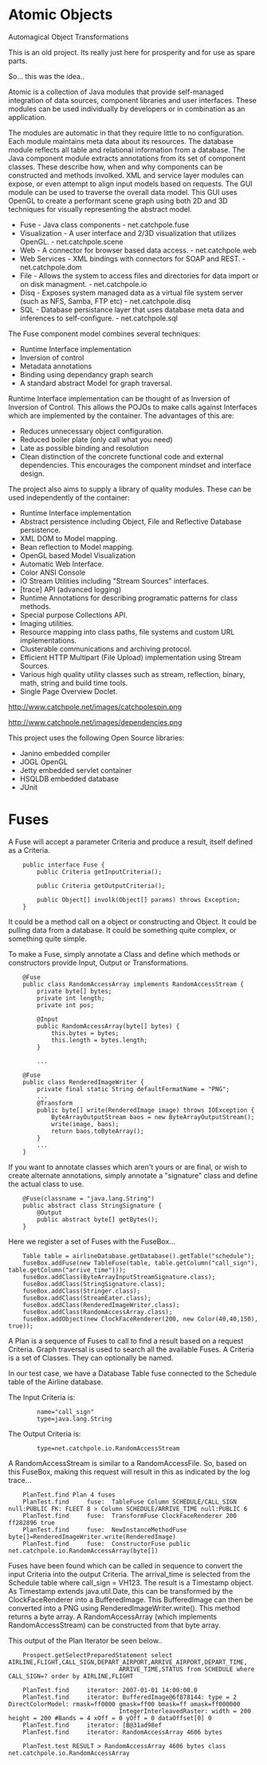 Atomic Objects
===========

Automagical Object Transformations

This is an old project. Its really just here for prosperity and for use as spare parts.

So... this was the idea..

Atomic is a collection of Java modules that provide self-managed integration of data sources, component libraries and user interfaces.  These modules can be used individually by developers or in combination as an application.

The modules are automatic in that they require little to no configuration.  Each module maintains meta data about its resources.  The database module reflects all table and relational information from a database.  The Java component module extracts annotations from its set of component classes.  These describe how, when and why components can be constructed and methods involked.  XML and service layer modules can expose, or even attempt to align input models based on requests.  The GUI module can be used to traverse the overall data model.  This GUI uses OpenGL to create a performant scene graph using both 2D and 3D techniques for visually representing the abstract model.

* Fuse - Java class components - net.catchpole.fuse
* Visualization - A user interface and 2/3D visualization that utilizes OpenGL. - net.catchpole.scene
* Web - A connector for browser based data access. - net.catchpole.web
* Web Services - XML bindings with connectors for SOAP and REST. - net.catchpole.dom
* File - Allows the system to access files and directories for data import or on disk managment. - net.catchpole.io
* Disq - Exposes system managed data as a virtual file system server (such as NFS, Samba, FTP etc) - net.catchpole.disq
* SQL - Database persistance layer that uses database meta data and inferences to self-configure. - net.catchpole.sql

The Fuse component model combines several techniques:
* Runtime Interface implementation
* Inversion of control
* Metadata annotations
* Binding using dependancy graph search
* A standard abstract Model for graph traversal.

Runtime Interface implementation can be thought of as Inversion of Inversion of Control.  This allows the POJOs to make calls against Interfaces which are implemented by the container.  The advantages of this are:

* Reduces unnecessary object configuration.
* Reduced boiler plate (only call what you need)
* Late as possible binding and resolution
* Clean distinction of the concrete functional code and external dependencies.  This encourages the component mindset and interface design.

The project also aims to supply a library of quality modules. These can be used independently of the container:

* Runtime Interface implementation
* Abstract persistence including Object, File and Reflective Database persistence.
* XML DOM to Model mapping.
* Bean reflection to Model mapping.
* OpenGL based Model Visualization
* Automatic Web Interface.
* Color ANSI Console
* IO Stream Utilities including "Stream Sources" interfaces.
* [trace] API (advanced logging)
* Runtime Annotations for describing programatic patterns for class methods.
* Special purpose Collections API.
* Imaging utilities.
* Resource mapping into class paths, file systems and custom URL implementations.
* Clusterable communications and archiving protocol.
* Efficient HTTP Multipart (File Upload) implementation using Stream Sources.
* Various high quality utility classes such as stream, reflection, binary, math, string and build time tools.
* Single Page Overview Doclet.

http://www.catchpole.net/images/catchpolespin.png

http://www.catchpole.net/images/dependencies.png

This project uses the following Open Source libraries:
* Janino embedded compiler 
* JOGL OpenGL
* Jetty embedded servlet container
* HSQLDB embedded database
* JUnit

# Fuses

A Fuse will accept a parameter Criteria and produce a result, itself defined as a Criteria.

        public interface Fuse {
            public Criteria getInputCriteria();

            public Criteria getOutputCriteria();

            public Object[] involk(Object[] params) throws Exception;
        }

It could be a method call on a object or constructing and Object. It could be pulling data from a database. It could be something quite complex, or something quite simple.

To make a Fuse, simply annotate a Class and define which methods or constructors provide Input, Output or Transformations.

        @Fuse
        public class RandomAccessArray implements RandomAccessStream {
            private byte[] bytes;
            private int length;
            private int pos;

            @Input
            public RandomAccessArray(byte[] bytes) {
                this.bytes = bytes;
                this.length = bytes.length;
            }

            ...

        @Fuse
        public class RenderedImageWriter {
            private final static String defaultFormatName = "PNG";
            ...
            @Transform
            public byte[] write(RenderedImage image) throws IOException {
                ByteArrayOutputStream baos = new ByteArrayOutputStream();
                write(image, baos);
                return baos.toByteArray();
            }
            ...
        }

If you want to annotate classes which aren't yours or are final, or wish to create alternate annotations, simply annotate a "signature" class and define the actual class to use.

        @Fuse(classname = "java.lang.String")
        public abstract class StringSignature {
            @Output
            public abstract byte[] getBytes();
        }

Here we register a set of Fuses with the FuseBox...

        Table table = airlineDatabase.getDatabase().getTable("schedule");
        fuseBox.addFuse(new TableFuse(table, table.getColumn("call_sign"), table.getColumn("arrive_time")));
        fuseBox.addClass(ByteArrayInputStreamSignature.class);
        fuseBox.addClass(StringSignature.class);
        fuseBox.addClass(Stringer.class);
        fuseBox.addClass(StreamEater.class);
        fuseBox.addClass(RenderedImageWriter.class);
        fuseBox.addClass(RandomAccessArray.class);
        fuseBox.addObject(new ClockFaceRenderer(200, new Color(40,40,150), true));
    
A Plan is a sequence of Fuses to call to find a result based on a request Criteria.  Graph traversal is used to search all the available Fuses.  A Criteria is a set of Classes.  They can optionally be named.

In our test case, we have a Database Table fuse connected to the Schedule table of the Airline database.

The Input Criteria is:

            name="call_sign"
            type=java.lang.String

The Output Criteria is:

            type=net.catchpole.io.RandomAccessStream

A RandomAccessStream is similar to a RandomAccessFile. So, based on this FuseBox, making this request will result in this as indicated by the log trace...

        PlanTest.find Plan 4 fuses
        PlanTest.find     fuse:  TableFuse Column SCHEDULE/CALL_SIGN null:PUBLIC FK: FLEET 8 > Column SCHEDULE/ARRIVE_TIME null:PUBLIC 6
        PlanTest.find     fuse:  TransformFuse ClockFaceRenderer 200 ff282896 true
        PlanTest.find     fuse:  NewInstanceMethodFuse byte[]=RenderedImageWriter.write(RenderedImage)
        PlanTest.find     fuse:  ConstructorFuse public net.catchpole.io.RandomAccessArray(byte[])

Fuses have been found which can be called in sequence to convert the input Criteria into the output Criteria.  The arrival_time is selected from the Schedule table where call_sign = VH123.  The result is a Timestamp object.  As Timestamp extends java.util.Date, this can be transformed by the ClockFaceRenderer into a BufferedImage.  This BufferedImage can then be converted into a PNG using RenderedImageWriter.write().  This method returns a byte array.  A RandomAccessArray (which implements RandomAccessStream) can be constructed from that byte array.

This output of the Plan Iterator be seen below..

        Prospect.getSelectPreparedStatement select AIRLINE,FLIGHT,CALL_SIGN,DEPART_AIRPORT,ARRIVE_AIRPORT,DEPART_TIME,
                                   ARRIVE_TIME,STATUS from SCHEDULE where CALL_SIGN=? order by AIRLINE,FLIGHT

        PlanTest.find     iterator: 2007-01-01 14:00:00.0
        PlanTest.find     iterator: BufferedImage@6f878144: type = 2 DirectColorModel: rmask=ff0000 gmask=ff00 bmask=ff amask=ff000000
                                   IntegerInterleavedRaster: width = 200 height = 200 #Bands = 4 xOff = 0 yOff = 0 dataOffset[0] 0
        PlanTest.find     iterator: [B@31ad98ef
        PlanTest.find     iterator: RandomAccessArray 4606 bytes

        PlanTest.test RESULT > RandomAccessArray 4606 bytes class net.catchpole.io.RandomAccessArray

